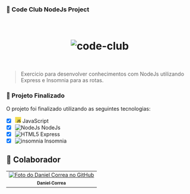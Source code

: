 ### 🚀 Code Club NodeJs Project
<br>
<h1 align="center"><img  height="300" src="https://camo.githubusercontent.com/273f2c51454dd8c1cc255de2f34fc4b5c602e0a7b5a7227022771d7fdd71cc2e/68747470733a2f2f69302e77702e636f6d2f726f646f6c666f6d6f72692e636f6d2f77702d636f6e74656e742f75706c6f6164732f323032312f30352f436f2543432538317069612d64652d59656c6c6f772d57686974652d616e642d426c61636b2d456467792d4d6178696d616c69736d2d566964656f2d47616d696e672d596f75547562652d4f7574726f2d312d3130323478313032342e706e67" alt="code-club"></h1>

<br>

>Exercicio para desenvolver conhecimentos com NodeJs utilizando Express e Insomnia para as rotas. 

### 🎉 Projeto Finalizado
O projeto foi finalizado utilizando as seguintes tecnologias:
- [x] <img height="16" src="https://raw.githubusercontent.com/github/explore/80688e429a7d4ef2fca1e82350fe8e3517d3494d/topics/javascript/javascript.png" alt="Javascript"/> JavaScript
- [x] <img height="16" src="https://walde.co/wp-content/uploads/2016/09/nodejs_logo.png" alt="NodeJs"/> NodeJs
- [x] <img height="16" src="https://ih1.redbubble.net/image.438908244.6144/st,small,507x507-pad,600x600,f8f8f8.u2.jpg" alt="HTML5"/> Express
- [x] <img height="16" src="https://seeklogo.com/images/I/insomnia-logo-A35E09EB19-seeklogo.com.png" alt="insomnia"> Insomnia

## 🤝 Colaborador


<table>
  <tr>
    <td align="center">
      <a href="https://github.com/daancorrea">
        <img src="https://avatars.githubusercontent.com/u/81574142?v=4" width="100px;" alt="Foto do Daniel Correa no GitHub"/><br>
        <sub>
          <b>Daniel Correa</b>
        </sub>
      </a>
    </td>
</table>
